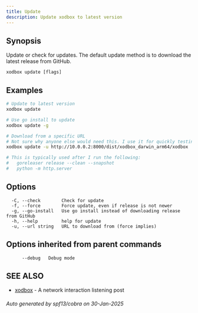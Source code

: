```yaml
---
title: Update
description: Update xodbox to latest version
---
```


## Synopsis

Update or check for updates.
The default update method is to download the latest release from GitHub.

```
xodbox update [flags]
```

## Examples

```bash
# Update to latest version
xodbox update
```

```bash
# Use go install to update
xodbox update -g
```

```bash
# Download from a specific URL
# Not sure why anyone else would need this. I use it for quickly testing builds on different machines.
xodbox update -u http://10.0.0.2:8000/dist/xodbox_darwin_arm64/xodbox

# This is typically used after I run the following:
#	goreleaser release --clean --snapshot
#	python -m http.server


```

## Options

```
  -C, --check        Check for update
  -f, --force        Force update, even if release is not newer
  -g, --go-install   Use go install instead of downloading release from GitHub
  -h, --help         help for update
  -u, --url string   URL to download from (force implies)
```

## Options inherited from parent commands

```
      --debug   Debug mode
```

## SEE ALSO

* [xodbox](xodbox.md)	 - A network interaction listening post

###### Auto generated by spf13/cobra on 30-Jan-2025
